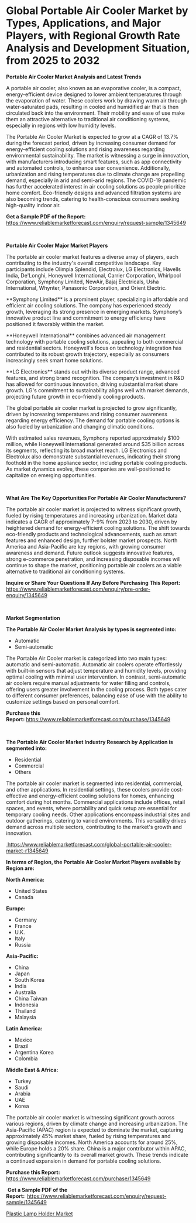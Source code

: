 <p><h1>Global Portable Air Cooler Market by Types, Applications, and Major Players, with Regional Growth Rate Analysis and Development Situation, from 2025 to 2032</h1></p><p><strong>Portable Air Cooler Market Analysis and Latest Trends</strong></p>
<p><p>A portable air cooler, also known as an evaporative cooler, is a compact, energy-efficient device designed to lower ambient temperatures through the evaporation of water. These coolers work by drawing warm air through water-saturated pads, resulting in cooled and humidified air that is then circulated back into the environment. Their mobility and ease of use make them an attractive alternative to traditional air conditioning systems, especially in regions with low humidity levels.</p><p>The Portable Air Cooler Market is expected to grow at a CAGR of 13.7% during the forecast period, driven by increasing consumer demand for energy-efficient cooling solutions and rising awareness regarding environmental sustainability. The market is witnessing a surge in innovation, with manufacturers introducing smart features, such as app connectivity and automated controls, to enhance user convenience. Additionally, urbanization and rising temperatures due to climate change are propelling demand, especially in arid and semi-arid regions. The COVID-19 pandemic has further accelerated interest in air cooling solutions as people prioritize home comfort. Eco-friendly designs and advanced filtration systems are also becoming trends, catering to health-conscious consumers seeking high-quality indoor air.</p></p>
<p><strong>Get a Sample PDF of the Report:&nbsp;</strong> <a href="https://www.reliablemarketforecast.com/enquiry/request-sample/1345649?utm_campaign=1903&utm_medium=2&utm_source=Github&utm_content=ia&utm_term=06022025&utm_id=portable-air-cooler">https://www.reliablemarketforecast.com/enquiry/request-sample/1345649</a></p>
<p>&nbsp;</p>
<p><strong>Portable Air Cooler Major Market Players</strong></p>
<p><p>The portable air cooler market features a diverse array of players, each contributing to the industry's overall competitive landscape. Key participants include Olimpia Splendid, Electrolux, LG Electronics, Havells India, De'Longhi, Honeywell International, Carrier Corporation, Whirlpool Corporation, Symphony Limited, NewAir, Bajaj Electricals, Usha International, Whynter, Panasonic Corporation, and Orient Electric.</p><p>**Symphony Limited** is a prominent player, specializing in affordable and efficient air cooling solutions. The company has experienced steady growth, leveraging its strong presence in emerging markets. Symphony’s innovative product line and commitment to energy efficiency have positioned it favorably within the market.</p><p>**Honeywell International** combines advanced air management technology with portable cooling solutions, appealing to both commercial and residential sectors. Honeywell's focus on technology integration has contributed to its robust growth trajectory, especially as consumers increasingly seek smart home solutions. </p><p>**LG Electronics** stands out with its diverse product range, advanced features, and strong brand recognition. The company’s investment in R&D has allowed for continuous innovation, driving substantial market share growth. LG's commitment to sustainability aligns well with market demands, projecting future growth in eco-friendly cooling products.</p><p>The global portable air cooler market is projected to grow significantly, driven by increasing temperatures and rising consumer awareness regarding energy efficiency. The demand for portable cooling options is also fueled by urbanization and changing climatic conditions.</p><p>With estimated sales revenues, Symphony reported approximately $100 million, while Honeywell International generated around $35 billion across its segments, reflecting its broad market reach. LG Electronics and Electrolux also demonstrate substantial revenues, indicating their strong foothold in the home appliance sector, including portable cooling products. As market dynamics evolve, these companies are well-positioned to capitalize on emerging opportunities.</p></p>
<p>&nbsp;</p>
<p><strong>What Are The Key Opportunities For Portable Air Cooler Manufacturers?</strong></p>
<p><p>The portable air cooler market is projected to witness significant growth, fueled by rising temperatures and increasing urbanization. Market data indicates a CAGR of approximately 7-9% from 2023 to 2030, driven by heightened demand for energy-efficient cooling solutions. The shift towards eco-friendly products and technological advancements, such as smart features and enhanced design, further bolster market prospects. North America and Asia-Pacific are key regions, with growing consumer awareness and demand. Future outlook suggests innovative features, strong e-commerce penetration, and increasing disposable incomes will continue to shape the market, positioning portable air coolers as a viable alternative to traditional air conditioning systems.</p></p>
<p><strong>Inquire or Share Your Questions If Any Before Purchasing This Report:</strong> <a href="https://www.reliablemarketforecast.com/enquiry/pre-order-enquiry/1345649?utm_campaign=1903&utm_medium=2&utm_source=Github&utm_content=ia&utm_term=06022025&utm_id=portable-air-cooler">https://www.reliablemarketforecast.com/enquiry/pre-order-enquiry/1345649</a></p>
<p>&nbsp;</p>
<p><strong>Market Segmentation</strong></p>
<p><strong>The Portable Air Cooler Market Analysis by types is segmented into:</strong></p>
<p><ul><li>Automatic</li><li>Semi-automatic</li></ul></p>
<p><p>The Portable Air Cooler market is categorized into two main types: automatic and semi-automatic. Automatic air coolers operate effortlessly with built-in sensors that adjust temperature and humidity levels, providing optimal cooling with minimal user intervention. In contrast, semi-automatic air coolers require manual adjustments for water filling and controls, offering users greater involvement in the cooling process. Both types cater to different consumer preferences, balancing ease of use with the ability to customize settings based on personal comfort.</p></p>
<p><strong>Purchase this Report:&nbsp;</strong><a href="https://www.reliablemarketforecast.com/purchase/1345649?utm_campaign=1903&utm_medium=2&utm_source=Github&utm_content=ia&utm_term=06022025&utm_id=portable-air-cooler">https://www.reliablemarketforecast.com/purchase/1345649</a></p>
<p>&nbsp;</p>
<p><strong>The Portable Air Cooler Market Industry Research by Application is segmented into:</strong></p>
<p><ul><li>Residential</li><li>Commercial</li><li>Others</li></ul></p>
<p><p>The portable air cooler market is segmented into residential, commercial, and other applications. In residential settings, these coolers provide cost-effective and energy-efficient cooling solutions for homes, enhancing comfort during hot months. Commercial applications include offices, retail spaces, and events, where portability and quick setup are essential for temporary cooling needs. Other applications encompass industrial sites and outdoor gatherings, catering to varied environments. This versatility drives demand across multiple sectors, contributing to the market's growth and innovation.</p></p>
<p><a href="https://www.reliablemarketforecast.com/global-portable-air-cooler-market-r1345649?utm_campaign=1903&utm_medium=2&utm_source=Github&utm_content=ia&utm_term=06022025&utm_id=portable-air-cooler">&nbsp;https://www.reliablemarketforecast.com/global-portable-air-cooler-market-r1345649</a></p>
<p><strong>In terms of Region, the Portable Air Cooler Market Players available by Region are:</strong></p>
<p>
    <p> <strong> North America: </strong>
        <ul>
            <li>United States</li>
            <li>Canada</li>
        </ul>
        </p> 
    <p> <strong> Europe: </strong>
        <ul>
            <li>Germany</li>
            <li>France</li>
            <li>U.K.</li>
            <li>Italy</li>
            <li>Russia</li>
        </ul>
        </p> 
    <p> <strong> Asia-Pacific: </strong>
        <ul>
            <li>China</li>
            <li>Japan</li>
            <li>South Korea</li>
            <li>India</li>
            <li>Australia</li>
            <li>China Taiwan</li>
            <li>Indonesia</li>
            <li>Thailand</li>
            <li>Malaysia</li>
        </ul>
        </p> 
    <p> <strong> Latin America: </strong>
        <ul>
            <li>Mexico</li>
            <li>Brazil</li>
            <li>Argentina Korea</li>
            <li>Colombia</li>
        </ul>
        </p> 
    <p> <strong> Middle East & Africa: </strong>
        <ul>
            <li>Turkey</li>
            <li>Saudi</li>
            <li>Arabia</li>
            <li>UAE</li>
            <li>Korea</li>
        </ul>
    </p>
    </p>
<p><p>The portable air cooler market is witnessing significant growth across various regions, driven by climate change and increasing urbanization. The Asia-Pacific (APAC) region is expected to dominate the market, capturing approximately 45% market share, fueled by rising temperatures and growing disposable incomes. North America accounts for around 25%, while Europe holds a 20% share. China is a major contributor within APAC, contributing significantly to its overall market growth. These trends indicate a continued expansion in demand for portable cooling solutions.</p></p>
<p><strong>Purchase this Report: </strong><a href="https://www.reliablemarketforecast.com/purchase/1345649?utm_campaign=1903&utm_medium=2&utm_source=Github&utm_content=ia&utm_term=06022025&utm_id=portable-air-cooler">https://www.reliablemarketforecast.com/purchase/1345649</a></p>
<p>&nbsp;<strong>Get a Sample PDF of the Report:&nbsp;&nbsp;</strong><a href="https://www.reliablemarketforecast.com/enquiry/request-sample/1345649?utm_campaign=1903&utm_medium=2&utm_source=Github&utm_content=ia&utm_term=06022025&utm_id=portable-air-cooler">https://www.reliablemarketforecast.com/enquiry/request-sample/1345649</a></p>
<p><strong></strong></p>
<p><p><a href="https://github.com/ashepherd82/Market-Research-Report-List-7/blob/main/plastic-lamp-holder-market.md?utm_campaign=1903&utm_medium=2&utm_source=Github&utm_content=ia&utm_term=06022025&utm_id=portable-air-cooler">Plastic Lamp Holder Market</a></p></p>